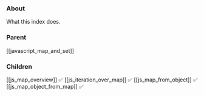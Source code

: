 ### About
What this index does.

### Parent
[[javascript_map_and_set]]

### Children
[[js_map_overview]] ✅
[[js_iteration_over_map]] ✅
[[js_map_from_object]] ✅
[[js_map_object_from_map]] ✅